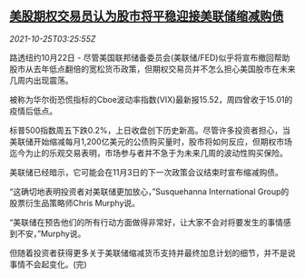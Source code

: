 <!--1635132662000-->
[美股期权交易员认为股市将平稳迎接美联储缩减购债](https://cn.reuters.com/article/us-fed-vix-stocks-1025-idCNKBS2HF05H)
------

<div><i>2021-10-25T03:25:55Z</i></div><p>路透纽约10月22日 - 尽管美国联邦储备委员会(美联储/FED)似乎将宣布撤回帮助股市从去年低点翻倍的宽松货币政策，但期权交易员并不怎么担心美国股市在未来几周内出现震荡。</p><p>被称为华尔街恐慌指标的Cboe波动率指数(VIX)最新报15.52，周四曾收于15.01的疫情后低点。</p><p>标普500指数周五下跌0.2%，上日收盘创下历史新高。尽管许多投资者担心，当美联储开始缩减每月1,200亿美元的公债购买量时，股市将如何反应，但期权市场迄今为止的乐观交易表明，市场参与者并不急于为未来几周的波动性购买保险。</p><p>美联储已经暗示，它可能会在11月3日的下一次政策会议结束时宣布缩减购债。</p><p>“这确切地表明投资者对美联储更加放心，”Susquehanna International Group的股票衍生品策略师Chris Murphy说。</p><p>“美联储在预告他们的所有行动方面做得非常好，让大家不会对将要发生的事情感到不安，”Murphy说。</p><p>但随着投资者获得更多关于美联储缩减货币支持并最终加息计划的细节，并不是说事情不会起变化。(完)</p>
